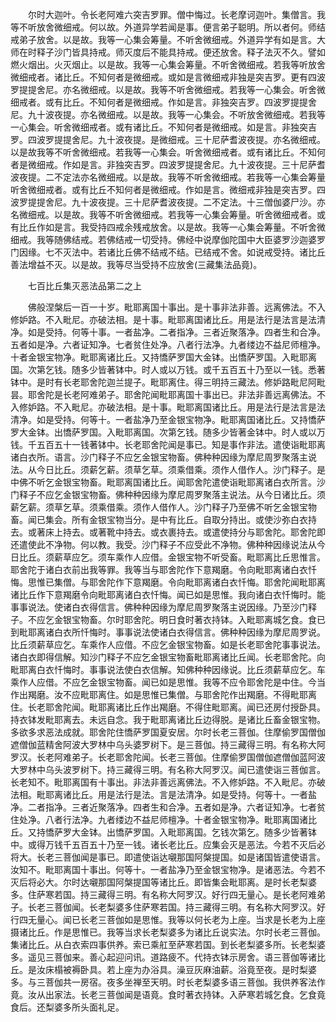 <!-- { "loadSidebar": true } -->
　　尔时大迦叶。令长老阿难六突吉罗罪。僧中悔过。长老摩诃迦叶。集僧言。我等不听放舍微细戒。何以故。外道异学若闻是事。便言弟子聪明。所以者何。师结戒弟子放舍。以是故。我等一心集会筹量。不听舍微细戒。外道异学有如是言。大师在时释子沙门皆具持戒。师灭度后不能具持戒。便还放舍。释子法灭不久。譬如燃火烟出。火灭烟止。以是故。我等一心集会筹量。不听舍微细戒。若我等听放舍微细戒者。诸比丘。不知何者是微细戒。或如是言微细戒非独是突吉罗。更有四波罗提提舍尼。亦名微细戒。以是故。我等不听舍微细戒。若我等一心集会。听舍微细戒者。或有比丘。不知何者是微细戒。作如是言。非独突吉罗。四波罗提提舍尼。九十波夜提。亦名微细戒。以是故。我等一心集会。不听放舍微细戒。若我等一心集会。听舍微细戒者。或有诸比丘。不知何者是微细戒。如是言。非独突吉罗。四波罗提提舍尼。九十波夜提。是微细戒。三十尼萨耆波夜提。亦名微细戒。以是故我等不听舍微细戒。若我等一心集会。听舍微细戒者。或有诸比丘。不知何者是微细戒。作如是言。非独突吉罗。四波罗提提舍尼。九十波夜提。三十尼萨耆波夜提。二不定法亦名微细戒。以是故。我等不听舍微细戒。若我等一心集会筹量听舍微细戒者。或有比丘不知何者是微细戒。作如是言。微细戒非独是突吉罗。四波罗提提舍尼。九十波夜提。三十尼萨耆波夜提。二不定法。十三僧伽婆尸沙。亦名微细戒。以是故。我等不听舍微细戒。若我等一心集会筹量。听舍微细戒者。或有比丘作如是言。我受持四戒余残戒放舍。以是故。我等一心集会筹量。不听舍微细戒。我等随佛结戒。若佛结戒一切受持。佛经中说摩伽陀国中大臣婆罗沙迦婆罗门因缘。七不灭法中。若诸比丘佛不结戒不结。已结戒不舍。如说戒受持。诸比丘善法增益不灭。以是故。我等尽当受持不应放舍(三藏集法品竟)。

　　七百比丘集灭恶法品第二之上

　　佛般涅槃后一百一十岁。毗耶离国十事出。是十事非法非善。远离佛法。不入修妒路。不入毗尼。亦破法相。是十事。毗耶离国诸比丘。用是法行是法言是法清净。如是受持。何等十事。一者盐净。二者指净。三者近聚落净。四者生和合净。五者如是净。六者证知净。七者贫住处净。八者行法净。九者缕边不益尼师檀净。十者金银宝物净。毗耶离诸比丘。又持憍萨罗国大金钵。出憍萨罗国。入毗耶离国。次第乞钱。随多少皆著钵中。时人或以万钱。或千五百五十乃至以一钱。悉著钵中。是时有长老耶舍陀迦兰提子。毗耶离住。得三明持三藏法。修妒路毗尼阿毗昙。耶舍陀是长老阿难弟子。耶舍陀闻毗耶离国十事出已。非法非善远离佛法。不入修妒路。不入毗尼。亦破法相。是十事。毗耶离国诸比丘。用是法行是法言是法清净。如是受持。何等十。一者盐净乃至金银宝物净。毗耶离国诸比丘。又持憍萨罗大金钵。出憍萨罗国。入毗耶离国。次第乞钱。随多少皆著金钵中。时人或以万钱。千五百五十一钱著钵中。长老耶舍陀闻是事已。知是事作非法。遣使诣毗耶离诸白衣所。语言。沙门释子不应乞金银宝物畜。佛种种因缘为摩尼周罗聚落主说法。从今日比丘。须薪乞薪。须草乞草。须乘借乘。须作人借作人。沙门释子。是中佛不听乞金银宝物畜。毗耶离国诸比丘。闻耶舍陀遣使诣毗耶离诸白衣所言。沙门释子不应乞金银宝物畜。佛种种因缘为摩尼周罗聚落主说法。从今日诸比丘。须薪乞薪。须草乞草。须乘借乘。须作人借作人。沙门释子乃至佛不听乞金银宝物畜。闻已集会。所有金银宝物当分。是中有比丘。自取分持出。或使沙弥白衣持去。或著床上持去。或著靴中持去。或衣裹持去。或遣使持分与耶舍陀。耶舍陀即还遣使此不净物。何以教。我受。沙门释子不应受此不净物。佛种种因缘说法从今日比丘。须薪草应乞。须车乘作人应借。金银宝物不听受畜。毗耶离比丘思惟言。耶舍陀于诸白衣前出我等罪。我等当与耶舍陀作下意羯磨。令向毗耶离诸白衣忏悔。思惟已集僧。与耶舍陀作下意羯磨。令向毗耶离诸白衣忏悔。耶舍陀闻毗耶离诸比丘作下意羯磨令向毗耶离诸白衣忏悔。闻已如是思惟。我向诸白衣忏悔时。能事事说法。使诸白衣得信言。佛种种因缘为摩尼周罗聚落主说因缘。乃至沙门释子。不应乞金银宝物畜。尔时耶舍陀。明日食时著衣持钵。入毗耶离城乞食。食已到毗耶离诸白衣所忏悔时。事事说法使诸白衣得信言。佛种种因缘为摩尼周罗说。比丘须薪草应乞。车乘作人应借。不应乞金银宝物畜。如是长老耶舍陀事事说法。诸白衣即得信解。知沙门释子不应乞金银宝物畜毗耶离诸比丘闻。长老耶舍陀。向毗耶离白衣忏悔时。事事说法使白衣信解。知佛种种因缘说。比丘须薪草应乞。车乘作人应借。不应乞金银宝物畜。闻已如是思惟。我等不应令耶舍陀是中住。今当作出羯磨。汝不应毗耶离住。如是思惟已集僧。与耶舍陀作出羯磨。不得毗耶离住。长老耶舍陀闻。毗耶离诸比丘作出羯磨。不得住毗耶离。闻已还房付授卧具。持衣钵发毗耶离去。未远自念。我于毗耶离诸比丘边得脱。是诸比丘畜金银宝物。多欲多求恶法成就。耶舍陀住憍萨罗国夏安居。尔时长老三菩伽。住摩偷罗国僧伽遮僧伽蓝精舍阿波大罗林中乌头婆罗树下。是三菩伽。持三藏得三明。有名称大阿罗汉。长老阿难弟子。长老耶舍陀闻。长老三菩伽。住摩偷罗国僧伽遮僧伽蓝阿波大罗林中乌头波罗树下。持三藏得三明。有名称大阿罗汉。闻已遣使诣三菩伽言。长老知不。毗耶离国有十事出。非法非善远离佛法。不入修妒路。不入毗尼。亦破法相。毗耶离诸比丘。用是法行是法。言是法清净。如是受持。何等十。一者盐净。二者指净。三者近聚落净。四者生和合净。五者如是净。六者证知净。七者贫住处净。八者行法净。九者缕边不益尼师檀净。十者金银宝物净。毗耶离国诸比丘。又持憍萨罗大金钵。出憍萨罗国。入毗耶离国。乞钱次第乞。随多少皆著钵中。或得万钱千五百五十乃至一钱。诸长老比丘。应集会灭是恶法。今若不灭后必将大。长老三菩伽闻是事已。即遣使诣达嚫那国阿槃提国。如是诸国皆遣使语言。汝知不。毗耶离国十事出。何等十。一者盐净乃至金银宝物净。是诸恶法。今若不灭后将必大。尔时达嚫那国阿槃提国等诸比丘。即皆集会毗耶离。是时长老梨婆多。住萨寒若国。持三藏得三明。有名称大阿罗汉。好行四无量心。是长老阿难弟子。长老三菩伽闻。长老梨婆多住萨寒若国。持三藏得三明。有名称大阿罗汉。好行四无量心。闻已长老三菩伽如是思惟。我等以何长老为上座。当求是长老为上座摄诸比丘。作是思惟已。我等当求长老梨婆多为诸比丘说实法。尔时长老三菩伽。集诸比丘。从白衣索四事供养。索已乘舡至萨寒若国。到长老梨婆多所。长老梨婆多。遥见三菩伽来。善心起迎问讯。道路疲不。代持衣钵示房舍。语三菩伽等诸比丘。是汝床榻被褥卧具。若上座为办浴具。澡豆灰麻油薪。浴竟至夜。是时梨婆多。与三菩伽共一房宿。夜多坐禅至天明。时长老梨婆多语三菩伽。我供养客法作竟。汝从出家法。长老三菩伽闻是语竟。食时著衣持钵。入萨寒若城乞食。乞食竟食后。还梨婆多所头面礼足。
